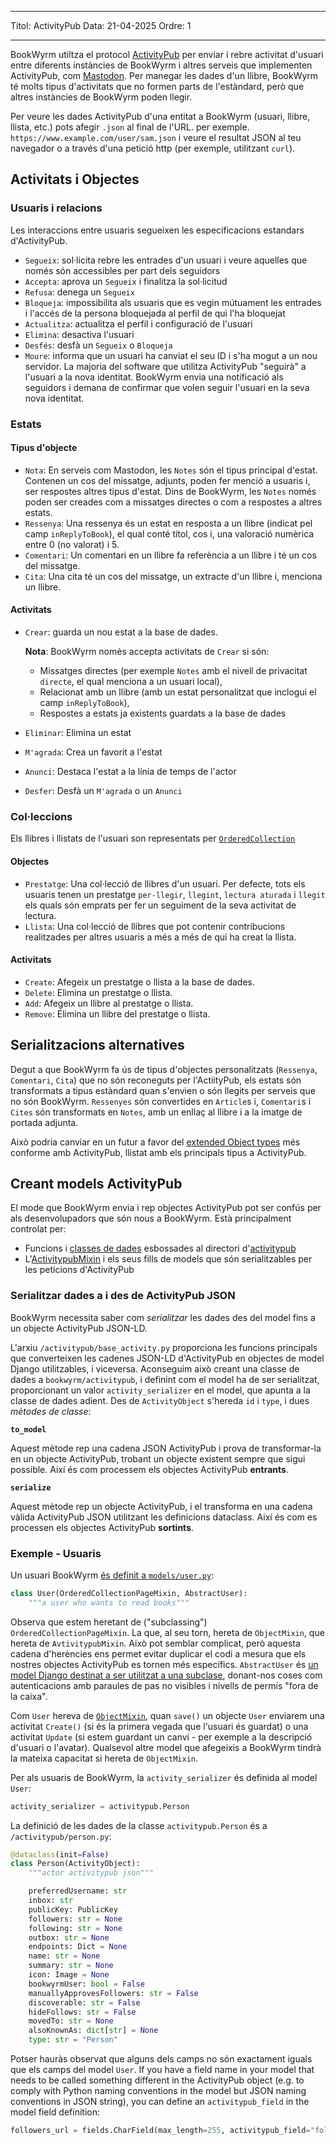 - - -
Títol: ActivityPub Data: 21-04-2025 Ordre: 1
- - -

BookWyrm utiltza el protocol [ActivityPub](http://activitypub.rocks/) per enviar i rebre activitat d'usuari entre diferents instàncies de BookWyrm i altres serveis que implementen ActivityPub, com [Mastodon](https://joinmastodon.org/). Per manegar les dades d'un llibre, BookWyrm té molts tipus d'activitats que no formen parts de l'estàndard, però que altres instàncies de BookWyrm poden llegir.

Per veure les dades ActivityPub d'una entitat a BookWyrm (usuari, llibre, llista, etc.) pots afegir `.json` al final de l'URL. per exemple. `https://www.example.com/user/sam.json` i veure el resultat JSON al teu navegador o a través d'una petició http (per exemple, utilitzant `curl`).

## Activitats i Objectes

### Usuaris i relacions
Les interaccions entre usuaris segueixen les especificacions estandars d'ActivityPub.

- `Segueix`: sol·licita rebre les entrades d'un usuari i veure aquelles que només són accessibles per part dels seguidors
- `Accepta`: aprova un `Segueix` i finalitza la sol·licitud
- `Refusa`: denega un `Segueix`
- `Bloqueja`: impossibilita als usuaris que es vegin mútuament les entrades i l'accés de la persona bloquejada al perfil de qui l'ha bloquejat
- `Actualitza`: actualitza el perfil i configuració de l'usuari
- `Elimina`: desactiva l'usuari
- `Desfés`: desfà un `Segueix` o `Bloqueja`
- `Moure`: informa que un usuari ha canviat el seu ID i s'ha mogut a un nou servidor. La majoria del software que utilitza ActivityPub "seguirà" a l'usuari a la nova identitat. BookWyrm envia una notificació als seguidors i demana de confirmar que volen seguir l'usuari en la seva nova identitat.

### Estats
#### Tipus d'objecte

- `Nota`: En serveis com Mastodon, les `Notes` són el tipus principal d'estat. Contenen un cos del missatge, adjunts, poden fer menció a usuaris i, ser respostes altres tipus d'estat. Dins de BookWyrm, les `Notes` només poden ser creades com a missatges directes o com a respostes a altres estats.
- `Ressenya`: Una ressenya és un estat en resposta a un llibre (indicat pel camp `inReplyToBook`), el qual conté títol, cos i, una valoració numèrica entre 0 (no valorat) i 5.
- `Comentari`: Un comentari en un llibre fa referència a un llibre i té un cos del missatge.
- `Cita`: Una cita té un cos del missatge, un extracte d'un llibre i, menciona un llibre.

#### Activitats

- `Crear`: guarda un nou estat a la base de dades.

    **Nota**: BookWyrm nomès accepta activitats de `Crear` si són:

    - Missatges directes (per exemple `Notes` amb el nivell de privacitat `directe`, el qual menciona a un usuari local),
    - Relacionat amb un llibre (amb un estat personalitzat que inclogui el camp `inReplyToBook`),
    - Respostes a estats ja existents guardats a la base de dades

- `Eliminar`: Elimina un estat
- `M'agrada`: Crea un favorit a l'estat
- `Anunci`: Destaca l'estat a la línia de temps de l'actor
- `Desfer`: Desfà un `M'agrada` o un `Anunci`

### Col·leccions
Els llibres i llistats de l'usuari son representats per [`OrderedCollection`](https://www.w3.org/TR/activitystreams-vocabulary/#dfn-orderedcollection)

#### Objectes

- `Prestatge`: Una col·lecció de llibres d'un usuari. Per defecte, tots els usuaris tenen un prestatge `per-llegir`, `llegint`, `lectura aturada` i `llegit` els quals són emprats per fer un seguiment de la seva activitat de lectura.
- `Llista`: Una col·lecció de llibres que pot contenir contribucions realitzades per altres usuaris a més a més de qui ha creat la llista.

#### Activitats

- `Create`: Afegeix un prestatge o llista a la base de dades.
- `Delete`: Elimina un prestatge o llista.
- `Add`: Afegeix un llibre al prestatge o llista.
- `Remove`: Elimina un llibre del prestatge o llista.

## Serialitzacions alternatives
Degut a que BookWyrm fa ús de tipus d'objectes personalitzats (`Ressenya`, `Comentari`, `Cita`) que no són reconeguts per l'ActiityPub, els estats són transformats a tipus estàndard quan s'envien o són llegits per serveis que no són BookWyrm. `Ressenyes` són convertides en `Article`s i, `Comentari`s i `Cites` són transformats en `Notes`, amb un enllaç al llibre i a la imatge de portada adjunta.

Això podria canviar en un futur a favor del [extended Object types](https://www.w3.org/TR/activitystreams-core/#fig-following-is-an-example-object-that-uses-the-id-and-type-properties-to-express-the-global-identifier-and-object-type) més conforme amb ActivityPub, llistat amb els principals tipus a ActivityPub.

## Creant models ActivityPub

El mode que BookWyrm envia i rep objectes ActivityPub pot ser confús per als desenvolupadors que són nous a BookWyrm. Està principalment controlat per:

* Funcions i [classes de dades](https://docs.python.org/3/library/dataclasses.html) esbossades al directori d'[activitypub](https://github.com/bookwyrm-social/bookwyrm/tree/main/bookwyrm/activitypub)
* L'[ActivitypubMixin](https://github.com/bookwyrm-social/bookwyrm/blob/c458cdcb992a36f3c4a06752499461c3dd991e07/bookwyrm/models/activitypub_mixin.py#L40) i els seus fills de models que són serialitzables per les peticions d'ActivityPub

### Serialitzar dades a i des de ActivityPub JSON

BookWyrm necessita saber com _serialitzar_ les dades des del model fins a un objecte ActivityPub JSON-LD.

L'arxiu `/activitypub/base_activity.py` proporciona les funcions principals que converteixen les cadenes JSON-LD d'ActivityPub en objectes de model Django utilitzables, i viceversa. Aconseguim això creant una classe de dades a `bookwyrm/activitypub`, i definint com el model ha de ser serialitzat, proporcionant un valor `activity_serializer` en el model, que apunta a la classe de dades adient. Des de `ActivityObject` s'hereda `id` i `type`, i dues _mètodes de classe_:

**`to_model`**

Aquest mètode rep una cadena JSON ActivityPub i prova de transformar-la en un objecte ActivityPub, trobant un objecte existent sempre que sigui possible. Així és com processem els objectes ActivityPub **entrants**.

**`serialize`**

Aquest mètode rep un objecte ActivityPub, i el transforma en una cadena vàlida ActivityPub JSON utilitzant les definicions dataclass. Així és com es processen els objectes ActivityPub **sortints**.

### Exemple - Usuaris

Un usuari BookWyrm [és definit a `models/user.py`](https://github.com/bookwyrm-social/bookwyrm/blob/main/bookwyrm/models/user.py):

```py
class User(OrderedCollectionPageMixin, AbstractUser):
    """a user who wants to read books"""
```
Observa que estem heretant de ("subclassing") `OrderedCollectionPageMixin`. La que, al seu torn, hereta de `ObjectMixin`, que hereta de `AvtivitypubMixin`. Això pot semblar complicat, però aquesta cadena d'herències ens permet evitar duplicar el codi a mesura que els nostres objectes ActivityPub es tornen més específics. `AbstractUser` és [un model Django destinat a ser utilitzat a una subclase](https://docs.djangoproject.com/en/5.1/topics/auth/customizing/#specifying-custom-user-model), donant-nos coses com autenticacions amb paraules de pas no visibles i nivells de permís "fora de la caixa".

Com `User` hereva de [`ObjectMixin`](https://github.com/bookwyrm-social/bookwyrm/blob/c458cdcb992a36f3c4a06752499461c3dd991e07/bookwyrm/models/activitypub_mixin.py#L213), quan `save()` un objecte `User` enviarem una activitat `Create()` (si és la primera vegada que l'usuari és guardat) o una activitat `Update` (si estem guardant un canvi - per exemple a la descripció d'usuari o l'avatar). Qualsevol altre model que afegeixis a BookWyrm tindrà la mateixa capacitat si hereta de `ObjectMixin`.

Per als usuaris de BookWyrm, la `activity_serializer` és definida al model `User`:

```py
activity_serializer = activitypub.Person
```

La definició de les dades de la classe `activitypub.Person` és a `/activitypub/person.py`:

```py
@dataclass(init=False)
class Person(ActivityObject):
    """actor activitypub json"""

    preferredUsername: str
    inbox: str
    publicKey: PublicKey
    followers: str = None
    following: str = None
    outbox: str = None
    endpoints: Dict = None
    name: str = None
    summary: str = None
    icon: Image = None
    bookwyrmUser: bool = False
    manuallyApprovesFollowers: str = False
    discoverable: str = False
    hideFollows: str = False
    movedTo: str = None
    alsoKnownAs: dict[str] = None
    type: str = "Person"
```

Potser hauràs observat que alguns dels camps no són exactament iguals que els camps del model `User`. If you have a field name in your model that needs to be called something different in the ActivityPub object (e.g. to comply with Python naming conventions in the model but JSON naming conventions in JSON string), you can define an `activitypub_field` in the model field definition:

```py
followers_url = fields.CharField(max_length=255, activitypub_field="followers")
```
